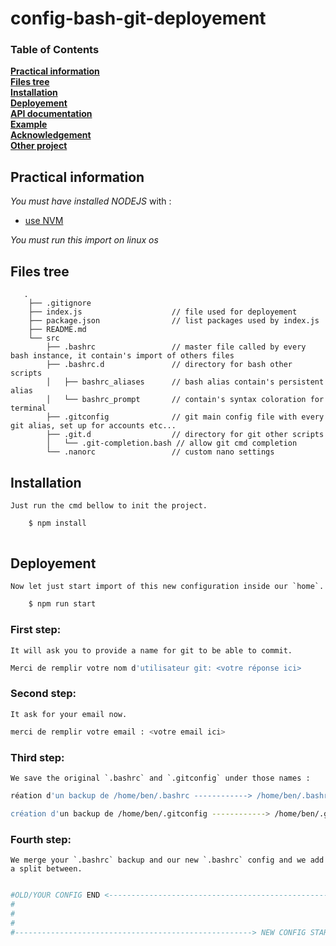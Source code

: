 # config-bash-git-deployement

### Table of Contents
**[Practical information](#practical-information)**  
**[Files tree](#files-tree)**  
**[Installation](#installation)**  
**[Deployement](#deployement)**  
**[API documentation](#api-documentation)**  
**[Example](#example)**  
**[Acknowledgement](#acknowledgement)**  
**[Other project](#other-project)** 


## **Practical information** 

 *You must have installed NODEJS* with :  
 - [use NVM](https://github.com/creationix/nvm#install-script)

 *You must run this import on linux os*
   
## **Files tree** 
```
   .
    ├── .gitignore
    ├── index.js                    // file used for deployement
    ├── package.json                // list packages used by index.js
    ├── README.md
    └── src
        ├── .bashrc                 // master file called by every bash instance, it contain's import of others files
        ├── .bashrc.d               // directory for bash other scripts
        │   ├── bashrc_aliases      // bash alias contain's persistent alias
        │   └── bashrc_prompt       // contain's syntax coloration for terminal
        ├── .gitconfig              // git main config file with every git alias, set up for accounts etc...
        ├── .git.d                  // directory for git other scripts
        │   └── .git-completion.bash // allow git cmd completion
        └── .nanorc                 // custom nano settings

```

## **Installation** 
    Just run the cmd bellow to init the project.

```bash
    $ npm install 
  
```
## **Deployement**
    Now let just start import of this new configuration inside our `home`.

```bash
    $ npm run start 
```

### First step:
    It will ask you to provide a name for git to be able to commit.

```bash
Merci de remplir votre nom d'utilisateur git: <votre réponse ici>
```

### Second step:
    It ask for your email now.

```bash
merci de remplir votre email : <votre email ici>
```

### Third step:
    We save the original `.bashrc` and `.gitconfig` under those names :

```bash
réation d'un backup de /home/ben/.bashrc ------------> /home/ben/.bashrc.before.config.deployement.backup

création d'un backup de /home/ben/.gitconfig ------------> /home/ben/.gitconfig.before.config.deployement.backup 
```

### Fourth step:
    We merge your `.bashrc` backup and our new `.bashrc` config and we add a split between.

```bash

#OLD/YOUR CONFIG END <--------------------------------------------------
#
#
#
#-----------------------------------------------------> NEW CONFIG START

```

